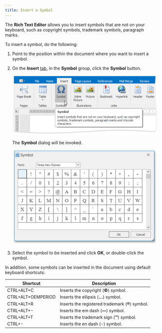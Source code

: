 ```yaml
---
title: Insert a Symbol
---
```

The **Rich Text Editor** allows you to insert symbols that are not on your keyboard, such as copyright symbols, trademark symbols, paragraph marks.

To insert a symbol, do the following:
1. Point to the position within the document where you want to insert a symbol.
2. On the **Insert** [tab](../../../../interface-elements-for-desktop/articles/rich-text-editor/text-editor-ui/ribbon-interface.md), in the **Symbol** group, click the **Symbol** button.
	
	![RTEINsertSymbol](../../../images/Img121252.png)
	
	The **Symbol** dialog will be invoked.
	
	![RTEInsertSymbolMenu](../../../images/Img121253.png)
3. Select the symbol to be inserted and click **OK**, or double-click the symbol.

In addition, some symbols can be inserted in the document using default keyboard shortcuts:

| Shortcut | Description |
|---|---|
| CTRL+ALT+C | Inserts the copyright (**&#169;**) symbol. |
| CTRL+ALT+OEMPERIOD | Inserts the ellipsis (**&#8230;**) symbol. |
| CTRL+ALT+R | Inserts the registered trademark (**&#174;**) symbol. |
| CTRL+ALT+- | Inserts the em dash (**&#8212;**) symbol. |
| CTRL+ALT+T | Inserts the trademark sign (**&#8482;**) symbol. |
| CTRL+- | Inserts the en dash (-) symbol. |